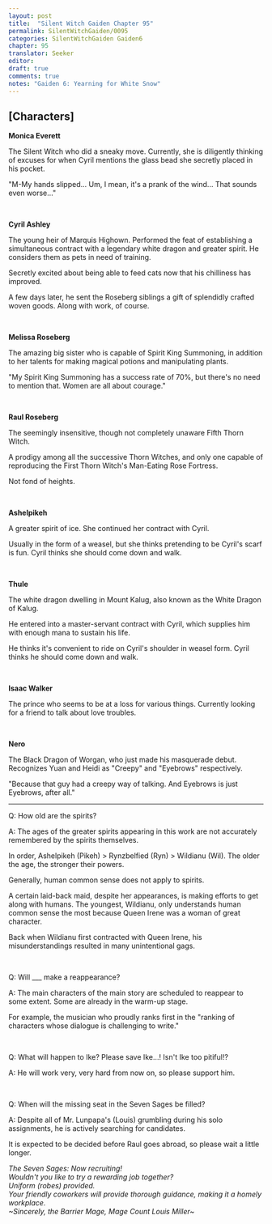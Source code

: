 ```yaml
---
layout: post
title:  "Silent Witch Gaiden Chapter 95"
permalink: SilentWitchGaiden/0095
categories: SilentWitchGaiden Gaiden6
chapter: 95
translator: Seeker
editor: 
draft: true
comments: true
notes: "Gaiden 6: Yearning for White Snow"
---
```

<h2>[Characters]</h2>

**Monica Everett**

The Silent Witch who did a sneaky move. Currently, she is diligently thinking of excuses for when Cyril mentions the glass bead she secretly placed in his pocket.

"M-My hands slipped... Um, I mean, it's a prank of the wind... That sounds even worse..."

<br/>

**Cyril Ashley**

The young heir of Marquis Highown. Performed the feat of establishing a simultaneous contract with a legendary white dragon and greater spirit. He considers them as pets in need of training.

Secretly excited about being able to feed cats now that his chilliness has improved.

A few days later, he sent the Roseberg siblings a gift of splendidly crafted woven goods. Along with work, of course.

<br/>

**Melissa Roseberg**

The amazing big sister who is capable of Spirit King Summoning, in addition to her talents for making magical potions and manipulating plants.

"My Spirit King Summoning has a success rate of 70%, but there's no need to mention that. Women are all about courage."

<br/>

**Raul Roseberg**

The seemingly insensitive, though not completely unaware Fifth Thorn Witch.

A prodigy among all the successive Thorn Witches, and only one capable of reproducing the First Thorn Witch's Man-Eating Rose Fortress.

Not fond of heights.

<br/>

**Ashelpikeh**

A greater spirit of ice. She continued her contract with Cyril.

Usually in the form of a weasel, but she thinks pretending to be Cyril's scarf is fun. Cyril thinks she should come down and walk.

<br/>

**Thule**

The white dragon dwelling in Mount Kalug, also known as the White Dragon of Kalug.

He entered into a master-servant contract with Cyril, which supplies him with enough mana to sustain his life.

He thinks it's convenient to ride on Cyril's shoulder in weasel form. Cyril thinks he should come down and walk.

<br/>

**Isaac Walker**

The prince who seems to be at a loss for various things. Currently looking for a friend to talk about love troubles.

<br/>

**Nero**

The Black Dragon of Worgan, who just made his masquerade debut. Recognizes Yuan and Heidi as "Creepy" and "Eyebrows" respectively.

"Because that guy had a creepy way of talking. And Eyebrows is just Eyebrows, after all."

---

Q: How old are the spirits?

A: The ages of the greater spirits appearing in this work are not accurately remembered by the spirits themselves.

In order, Ashelpikeh (Pikeh) > Rynzbelfied (Ryn) > Wildianu (Wil). The older the age, the stronger their powers.

Generally, human common sense does not apply to spirits.

A certain laid-back maid, despite her appearances, is making efforts to get along with humans. The youngest, Wildianu, only understands human common sense the most because Queen Irene was a woman of great character.

Back when Wildianu first contracted with Queen Irene, his misunderstandings resulted in many unintentional gags.

<br/>

Q: Will ___ make a reappearance?

A: The main characters of the main story are scheduled to reappear to some extent. Some are already in the warm-up stage.

For example, the musician who proudly ranks first in the "ranking of characters whose dialogue is challenging to write."

<br/>

Q: What will happen to Ike? Please save Ike...! Isn't Ike too pitiful!?

A: He will work very, very hard from now on, so please support him.

<br/>

Q: When will the missing seat in the Seven Sages be filled?

A: Despite all of Mr. Lunpapa's (Louis) grumbling during his solo assignments, he is actively searching for candidates.

It is expected to be decided before Raul goes abroad, so please wait a little longer.

*The Seven Sages: Now recruiting!*<br/>
*Wouldn't you like to try a rewarding job together?*<br/>
*Uniform (robes) provided.*<br/>
*Your friendly coworkers will provide thorough guidance, making it a homely workplace.*<br/>
*~Sincerely, the Barrier Mage, Mage Count Louis Miller~*



